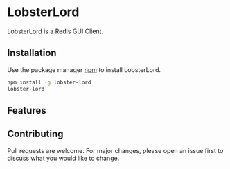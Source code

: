 # LobsterLord

LobsterLord is a Redis GUI Client.

## Installation

Use the package manager [npm](https://www.npmjs.com/) to install LobsterLord.

```bash
npm install -g lobster-lord
lobster-lord
```

## Features



## Contributing
Pull requests are welcome. For major changes, please open an issue first to discuss what you would like to change.
